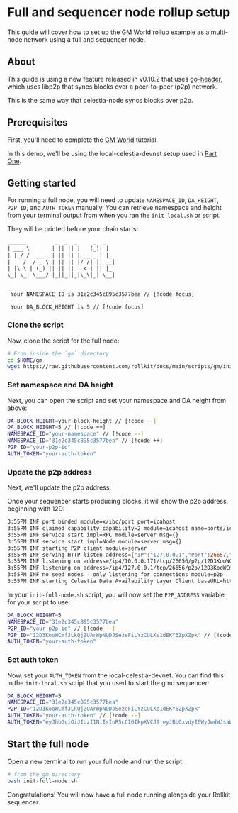 # Full and sequencer node rollup setup

This guide will cover how to set up the GM World rollup example as
a multi-node network using a full and sequencer node.

## About

This guide is using a new feature released in v0.10.2 that
uses [go-header](https://github.com/celestiaorg/go-header),
which uses libp2p that syncs blocks over a peer-to-peer (p2p)
network.

This is the same way that celestia-node syncs blocks over p2p.

## Prerequisites

First, you'll need to complete the [GM World](./gm-world) tutorial.

In this demo, we'll be using the local-celestia-devnet setup used
in [Part One](./gm-world#part-one).

## Getting started

For running a full node, you will need to update `NAMESPACE_ID`,
`DA_HEIGHT`, `P2P_ID`, and `AUTH_TOKEN` manually. You can retrieve
namespace and height from your terminal output
from when you ran the `init-local.sh` or script.

They will be printed before your chain starts:

```txt
______         _  _  _     _  _
| ___ \       | || || |   (_)| |
| |_/ /  ___  | || || | __ _ | |_
|    /  / _ \ | || || |/ /| || __|
| |\ \ | (_) || || ||   < | || |_
\_| \_| \___/ |_||_||_|\_\|_| \__|


 Your NAMESPACE_ID is 31e2c345c895c3577bea // [!code focus]

 Your DA_BLOCK_HEIGHT is 5 // [!code focus]
```

### Clone the script

Now, clone the script for the full node:

```bash
# From inside the `gm` directory
cd $HOME/gm
wget https://raw.githubusercontent.com/rollkit/docs/main/scripts/gm/init-full-node.sh
```

### Set namespace and DA height

Next, you can open the script and set your namespace and DA height from above:

```sh
DA_BLOCK_HEIGHT=your-block-height // [!code --]
DA_BLOCK_HEIGHT=5 // [!code ++]
NAMESPACE_ID="your-namespace" // [!code --]
NAMESPACE_ID="31e2c345c895c3577bea" // [!code ++]
P2P_ID="your-p2p-id"
AUTH_TOKEN="your-auth-token"
```

### Update the p2p address

Next, we'll update the p2p address.

Once your sequencer starts producing blocks, it will show the p2p address,
beginning with 12D:

```bash
3:55PM INF port binded module=x/ibc/port port=icahost
3:55PM INF claimed capability capability=2 module=icahost name=ports/icahost
3:55PM INF service start impl=RPC module=server msg={}
3:55PM INF service start impl=Node module=server msg={}
3:55PM INF starting P2P client module=server
3:55PM INF serving HTTP listen address={"IP":"127.0.0.1","Port":26657,"Zone":""} module=server
3:55PM INF listening on address=/ip4/10.0.0.171/tcp/26656/p2p/12D3KooWCmfJLkQjZUArWpNUDJSezeFiLYzCULXe1dEKY6ZpXZpk module=p2p // [!code focus]
3:55PM INF listening on address=/ip4/127.0.0.1/tcp/26656/p2p/12D3KooWCmfJLkQjZUArWpNUDJSezeFiLYzCULXe1dEKY6ZpXZpk module=p2p // [!code focus]
3:55PM INF no seed nodes - only listening for connections module=p2p
3:55PM INF starting Celestia Data Availability Layer Client baseURL=http://localhost:26658 module=da_client
```

In your `init-full-node.sh` script, you will now set the `P2P_ADDRESS` variable
for your script to use:

```bash
DA_BLOCK_HEIGHT=5
NAMESPACE_ID="31e2c345c895c3577bea"
P2P_ID="your-p2p-id" // [!code --]
P2P_ID="12D3KooWCmfJLkQjZUArWpNUDJSezeFiLYzCULXe1dEKY6ZpXZpk" // [!code ++]
AUTH_TOKEN="your-auth-token"
```

### Set auth token

Now, set your `AUTH_TOKEN` from the local-celestia-devnet. You can
find this in the `init-local.sh` script that you used to start the
gmd sequencer:

```bash
DA_BLOCK_HEIGHT=5
NAMESPACE_ID="31e2c345c895c3577bea"
P2P_ID="12D3KooWCmfJLkQjZUArWpNUDJSezeFiLYzCULXe1dEKY6ZpXZpk"
AUTH_TOKEN="your-auth-token" // [!code --]
AUTH_TOKEN="eyJhbGciOiJIUzI1NiIsInR5cCI6IkpXVCJ9.eyJBbGxvdyI6WyJwdWJsaWMiLCJyZWFkIiwid3JpdGUiLCJhZG1pbiJdfQ.eGomBzJoIEZdQyFyYtbW52ManZx4hWT6k6opvg4GPHw" // [!code ++]
```

## Start the full node

Open a new terminal to run your full node and run the script:

```bash
# from the gm directory
bash init-full-node.sh
```

Congratulations! You will now have a full node running alongside your
Rollkit sequencer.
